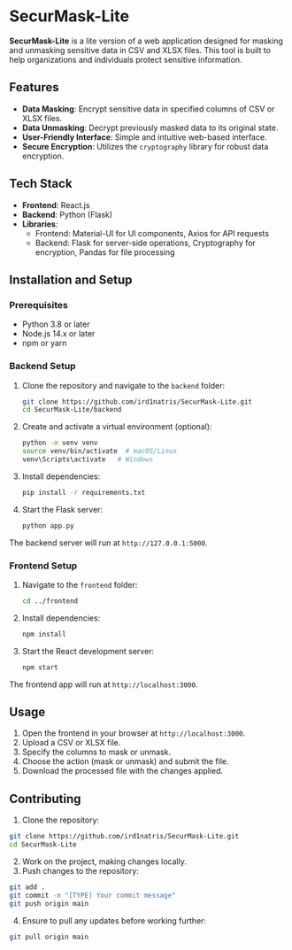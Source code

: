# SecurMask-Lite

**SecurMask-Lite** is a lite version of a web application designed for masking and unmasking sensitive data in CSV and XLSX files. This tool is built to help organizations and individuals protect sensitive information.

## Features

- **Data Masking**: Encrypt sensitive data in specified columns of CSV or XLSX files.
- **Data Unmasking**: Decrypt previously masked data to its original state.
- **User-Friendly Interface**: Simple and intuitive web-based interface.
- **Secure Encryption**: Utilizes the `cryptography` library for robust data encryption.

## Tech Stack

- **Frontend**: React.js
- **Backend**: Python (Flask)
- **Libraries**:
  - Frontend: Material-UI for UI components, Axios for API requests
  - Backend: Flask for server-side operations, Cryptography for encryption, Pandas for file processing

## Installation and Setup

### Prerequisites

- Python 3.8 or later
- Node.js 14.x or later
- npm or yarn

### Backend Setup

1. Clone the repository and navigate to the `backend` folder:
   ```bash
   git clone https://github.com/ird1natris/SecurMask-Lite.git
   cd SecurMask-Lite/backend
   ```

2. Create and activate a virtual environment (optional):
   ```bash
   python -m venv venv
   source venv/bin/activate  # macOS/Linux
   venv\Scripts\activate   # Windows
   ```

3. Install dependencies:
   ```bash
   pip install -r requirements.txt
   ```

4. Start the Flask server:
   ```bash
   python app.py
   ```

The backend server will run at `http://127.0.0.1:5000`.

### Frontend Setup

1. Navigate to the `frontend` folder:
   ```bash
   cd ../frontend
   ```

2. Install dependencies:
   ```bash
   npm install
   ```

3. Start the React development server:
   ```bash
   npm start
   ```

The frontend app will run at `http://localhost:3000`.

## Usage

1. Open the frontend in your browser at `http://localhost:3000`.
2. Upload a CSV or XLSX file.
3. Specify the columns to mask or unmask.
4. Choose the action (mask or unmask) and submit the file.
5. Download the processed file with the changes applied.

## Contributing

1. Clone the repository:
```bash
git clone https://github.com/ird1natris/SecurMask-Lite.git  
cd SecurMask-Lite  
```
2. Work on the project, making changes locally.
3. Push changes to the repository:
```bash
git add .  
git commit -m "[TYPE] Your commit message"  
git push origin main  
```
4. Ensure to pull any updates before working further:
```bash
git pull origin main  
```


